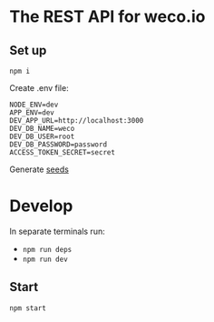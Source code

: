 # The REST API for weco.io

## Set up

```
npm i
```

Create .env file:

```
NODE_ENV=dev
APP_ENV=dev
DEV_APP_URL=http://localhost:3000
DEV_DB_NAME=weco
DEV_DB_USER=root
DEV_DB_PASSWORD=password
ACCESS_TOKEN_SECRET=secret
```

Generate [seeds](./docs/sequelize-commands.md)

# Develop

In separate terminals run:

- `npm run deps`
- `npm run dev`

## Start

```
npm start
```
